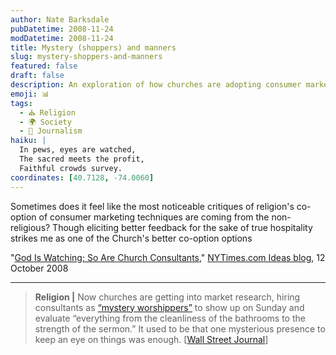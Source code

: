 ```yaml
---
author: Nate Barksdale
pubDatetime: 2008-11-24
modDatetime: 2008-11-24
title: Mystery (shoppers) and manners
slug: mystery-shoppers-and-manners
featured: false
draft: false
description: An exploration of how churches are adopting consumer marketing strategies to improve engagement and feedback.
emoji: 📊
tags:
  - ⛪ Religion
  - 🌍 Society
  - 📝 Journalism
haiku: |
  In pews, eyes are watched,  
  The sacred meets the profit,  
  Faithful crowds survey.
coordinates: [40.7128, -74.0060]
---
```


Sometimes does it feel like the most noticeable critiques of religion's co-option of consumer marketing techniques are coming from the non-religious? Though eliciting better feedback for the sake of true hospitality strikes me as one of the Church's better co-option options

"[God Is Watching; So Are Church Consultants](http://ideas.blogs.nytimes.com/2008/10/12/god-is-watching-so-are-church-consultants/)," [NYTimes.com Ideas blog](http://ideas.blogs.nytimes.com/2008/10/12/god-is-watching-so-are-church-consultants/), 12 October 2008

---

> **Religion |** Now churches are getting into market research, hiring consultants as [“mystery worshippers”](https://www.google.com/search?q=%22%E2%80%9Cmystery%20worshippers%E2%80%9D%22%20wsj.com) to show up on Sunday and evaluate “everything from the cleanliness of the bathrooms to the strength of the sermon.” It used to be that one mysterious presence to keep an eye on things was enough. [[Wall Street Journal](http://web.archive.org/web/20081015071732/http://www.wsj.com:80/article/SB122358815744820497.html)]
